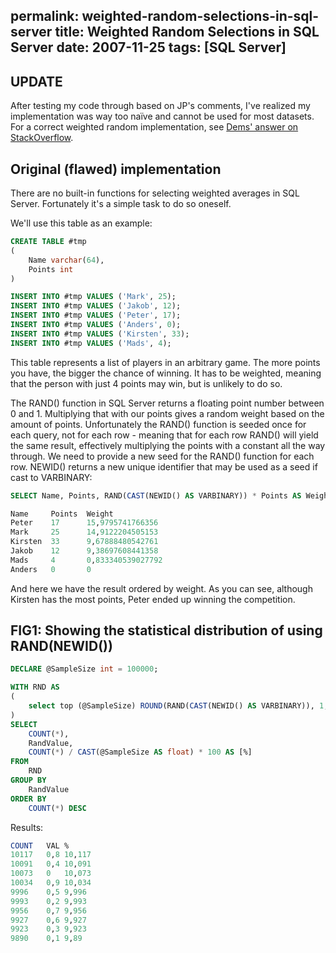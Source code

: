 permalink: weighted-random-selections-in-sql-server
title: Weighted Random Selections in SQL Server
date: 2007-11-25
tags: [SQL Server]
---
## UPDATE

After testing my code through based on JP's comments, I've realized my implementation was way too naïve and cannot be used for most datasets. For a correct weighted random implementation, see [Dems' answer on StackOverflow](http://stackoverflow.com/questions/58457/random-weighted-choice-in-t-sql/454454#454454).

<!-- more -->

## Original (flawed) implementation

There are no built-in functions for selecting weighted averages in SQL Server. Fortunately it's a simple task to do so oneself.

We'll use this table as an example:

```sql
CREATE TABLE #tmp
(
	Name varchar(64),
	Points int
)

INSERT INTO #tmp VALUES ('Mark', 25);
INSERT INTO #tmp VALUES ('Jakob', 12);
INSERT INTO #tmp VALUES ('Peter', 17);
INSERT INTO #tmp VALUES ('Anders', 0);
INSERT INTO #tmp VALUES ('Kirsten', 33);
INSERT INTO #tmp VALUES ('Mads', 4);
```

This table represents a list of players in an arbitrary game. The more points you have, the bigger the chance of winning. It has to be weighted, meaning that the person with just 4 points may win, but is unlikely to do so.

The RAND() function in SQL Server returns a floating point number between 0 and 1. Multiplying that with our points gives a random weight based on the amount of points. Unfortunately the RAND() function is seeded once for each query, not for each row - meaning that for each row RAND() will yield the same result, effectively multiplying the points with a constant all the way through. We need to provide a new seed for the RAND() function for each row. NEWID() returns a new unique identifier that may be used as a seed if cast to VARBINARY:

```sql
SELECT Name, Points, RAND(CAST(NEWID() AS VARBINARY)) * Points AS Weight FROM #tmp ORDER BY Weight DESC

Name     Points  Weight
Peter    17      15,9795741766356
Mark     25      14,9122204505153
Kirsten  33      9,67888480542761
Jakob    12      9,38697608441358
Mads     4       0,833340539027792
Anders   0       0
```

And here we have the result ordered by weight. As you can see, although Kirsten has the most points, Peter ended up winning the competition.

## FIG1: Showing the statistical distribution of using RAND(NEWID())

```sql
DECLARE @SampleSize int = 100000;

WITH RND AS
(
	select top (@SampleSize) ROUND(RAND(CAST(NEWID() AS VARBINARY)), 1, 1) AS RandValue from sys.objects cross join sys.columns
)
SELECT
	COUNT(*),
	RandValue,
	COUNT(*) / CAST(@SampleSize AS float) * 100 AS [%]
FROM
	RND
GROUP BY
	RandValue
ORDER BY
	COUNT(*) DESC
```

Results:

```sql
COUNT	VAL	%
10117	0,8	10,117
10091	0,4	10,091
10073	0	10,073
10034	0,9	10,034
9996	0,5	9,996
9993	0,2	9,993
9956	0,7	9,956
9927	0,6	9,927
9923	0,3	9,923
9890	0,1	9,89
```
